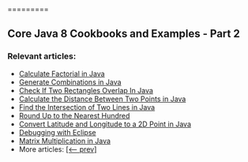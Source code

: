=========

## Core Java 8 Cookbooks and Examples - Part 2

### Relevant articles:

- [Calculate Factorial in Java](https://www.baeldung.com/java-calculate-factorial)
- [Generate Combinations in Java](https://www.baeldung.com/java-combinations-algorithm)
- [Check If Two Rectangles Overlap In Java](https://www.baeldung.com/java-check-if-two-rectangles-overlap)
- [Calculate the Distance Between Two Points in Java](https://www.baeldung.com/java-distance-between-two-points)
- [Find the Intersection of Two Lines in Java](https://www.baeldung.com/java-intersection-of-two-lines)
- [Round Up to the Nearest Hundred](https://www.baeldung.com/java-round-up-nearest-hundred)
- [Convert Latitude and Longitude to a 2D Point in Java](https://www.baeldung.com/java-convert-latitude-longitude)
- [Debugging with Eclipse](https://www.baeldung.com/eclipse-debugging)
- [Matrix Multiplication in Java](https://www.baeldung.com/java-matrix-multiplication)
- More articles: [[<-- prev]](/../core-java-lang-math)

